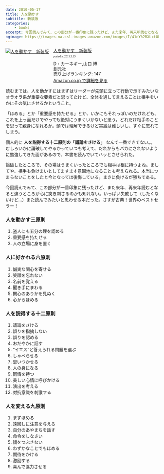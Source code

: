 ```yaml
---
date: 2010-05-17
title: 人を動かす
subtitle: 新装版
categories: 
    - books
excerpt: 今回読んでみて、この部分が一番印象に残ったけど、また来年、再来年読むとなると違うところが心に突き刺さるのかも知れない。いっぱい失敗して（したくないけど…）また読んでみたいと思わせる本だった。さすが古典！世界のベストセラー！
ogimage: https://images-na.ssl-images-amazon.com/images/I/41eY%2BXLxtOL.jpg
---
```


<div class="azlink-box"><div class="azlink-image" style="float:left"><a href="http://www.amazon.co.jp/exec/obidos/ASIN/B00UBSPBPA/warikiru-22/" name="azlinklink" target="_blank"><img src="https://images-na.ssl-images-amazon.com/images/I/41eY%2BXLxtOL._SL160_.jpg" alt="人を動かす　新装版" style="border:none" /></a></div><div class="azlink-info" style="float:left;margin-left:15px;line-height:120%"><div class="azlink-name" style="margin-bottom:10px;line-height:120%"><a href="http://www.amazon.co.jp/exec/obidos/ASIN/B00UBSPBPA/warikiru-22/" name="azlinklink" target="_blank">人を動かす　新装版</a><div class="azlink-powered-date" style="font-size:7pt;margin-top:5px;font-family:verdana;line-height:120%">posted at 2015.3.19</div></div><div class="azlink-detail">D・カーネギー,山口 博<br />創元社<br />売り上げランキング: 147<br /></div><div class="azlink-link" style="margin-top:5px"><a href="http://www.amazon.co.jp/exec/obidos/ASIN/B00UBSPBPA/warikiru-22/" target="_blank">Amazon.co.jp で詳細を見る</a></div></div><div class="azlink-footer" style="clear:left"></div></div>

読むまでは、人を動かすにはまずはリーダーが先頭に立って行動で示すみたいなオラオラ系が重要な要素だと思ってたけど、全体を通して言えることは相手をいかにその気にさせるかということ。

「ほめる」とか「重要感を持たせる」とか、いかにもそれっぽいのだけれども、これを上っ面だけでやっても絶対にうまくいかないと思う。どれだけ相手のことを思って親身になれるか。頭では理解できるけど実践は難しいし、すぐに忘れてしまう。

個人的に __人を説得する十二原則の「議論をさける」__ なんて一番できてない。。むしろいかに論破してやるかっていつも考えて、だれからもバカにされないように勉強してきた面があるので、本書を読んでいてハッとさせられた。

論破したところで、その場はうまくいったところでも相手は根に持つよね。ましてや、相手も負けまいとしてますます意固地になることも考えられる。本当につまらないことをしたと今となっては後悔している。まさに負けるが勝ちである。

今回読んでみて、この部分が一番印象に残ったけど、また来年、再来年読むとなると違うところが心に突き刺さるのかも知れない。いっぱい失敗して（したくないけど…）また読んでみたいと思わせる本だった。さすが古典！世界のベストセラー！

### 人を動かす三原則

1. 盗人にも五分の理を認める
2. 重要感を持たせる
3. 人の立場に身を置く

### 人に好かれる六原則

1. 誠実な関心を寄せる
2. 笑顔を忘れない
3. 名前を覚える
4. 聞き手にまわる
5. 関心のありかを見ぬく
6. 心からほめる

### 人を説得する十二原則

1. 議論をさける
2. 誤りを指摘しない
3. 誤りを認める
4. おだやかに話す
5. ”イエス”と答えられる問題を選ぶ
6. しゃべらせる
7. 思いつかせる
8. 人の身になる
9. 同情を持つ
10. 美しい心情に呼びかける
11. 演出を考える
12. 対抗意識を刺激する

### 人を変える九原則

1. まずほめる
2. 遠回しに注意を与える
3. 自分のあやまちを話す
4. 命令をしなさい
5. 顔をつぶさない
6. わずかなことでもほめる
7. 期待をかける
8. 激励する
9. 喜んで協力させる